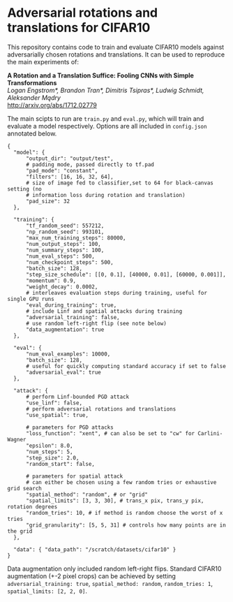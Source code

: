 # Adversarial rotations and translations for CIFAR10

This repository contains code to train and evaluate CIFAR10 models against
adversarially chosen rotations and translations. It can be used to reproduce the
main experiments of:

**A Rotation and a Translation Suffice:
   Fooling CNNs with Simple Transformations**<br>
*Logan Engstrom\*, Brandon Tran\*, Dimitris Tsipras\*, Ludwig Schmidt, Aleksander
   Mądry*<br>
http://arxiv.org/abs/1712.02779

The main scipts to run are `train.py` and `eval.py`, which will train and
evaluate a model respectively. Options are all included in `config.json`
annotated below.

```
{
  "model": {
      "output_dir": "output/test",
      # padding mode, passed directly to tf.pad
      "pad_mode": "constant", 
      "filters": [16, 16, 32, 64],
      # size of image fed to classifier,set to 64 for black-canvas setting (no
      # information loss during rotation and translation)
      "pad_size": 32
  },

  "training": {
      "tf_random_seed": 557212,
      "np_random_seed": 993101,
      "max_num_training_steps": 80000,
      "num_output_steps": 100,
      "num_summary_steps": 100,
      "num_eval_steps": 500,
      "num_checkpoint_steps": 500,
      "batch_size": 128,
      "step_size_schedule": [[0, 0.1], [40000, 0.01], [60000, 0.001]],
      "momentum": 0.9,
      "weight_decay": 0.0002,
      # interleaves evaluation steps during training, useful for single GPU runs
      "eval_during_training": true,
      # include Linf and spatial attacks during training
      "adversarial_training": false,
      # use random left-right flip (see note below)
      "data_augmentation": true
  },

  "eval": {
      "num_eval_examples": 10000,
      "batch_size": 128,
      # useful for quickly computing standard accuracy if set to false
      "adversarial_eval": true
  },

  "attack": {
      # perform Linf-bounded PGD attack
      "use_linf": false,
      # perform adversarial rotations and translations
      "use_spatial": true,

      # parameters for PGD attacks
      "loss_function": "xent", # can also be set to "cw" for Carlini-Wagner
      "epsilon": 8.0,
      "num_steps": 5,
      "step_size": 2.0,
      "random_start": false,

      # parameters for spatial attack
      # can either be chosen using a few random tries or exhaustive grid search
      "spatial_method": "random", # or "grid"
      "spatial_limits": [3, 3, 30], # trans_x pix, trans_y pix, rotation degrees
      "random_tries": 10, # if method is random choose the worst of x tries
      "grid_granularity": [5, 5, 31] # controls how many points are in the grid
  },

  "data": { "data_path": "/scratch/datasets/cifar10" }
}
```

Data augmentation only included random left-right flips. Standard CIFAR10
augmentation (+-2 pixel crops) can be achieved by setting
`adversarial_training: true`, `spatial_method: random`, `random_tries: 1`,
`spatial_limits: [2, 2, 0]`.
